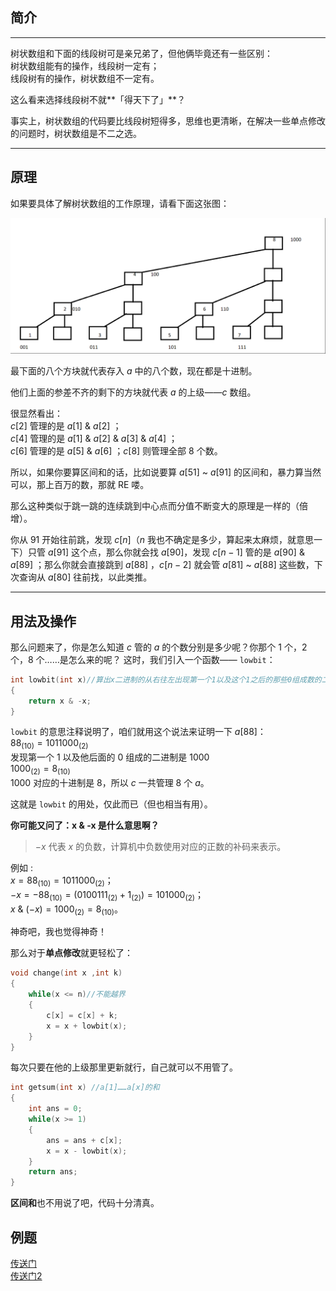 ## 简介

***


树状数组和下面的线段树可是亲兄弟了，但他俩毕竟还有一些区别：<br>
树状数组能有的操作，线段树一定有；<br>
线段树有的操作，树状数组不一定有。

这么看来选择线段树不就**「得天下了」**？

事实上，树状数组的代码要比线段树短得多，思维也更清晰，在解决一些单点修改的问题时，树状数组是不二之选。

***

## 原理

如果要具体了解树状数组的工作原理，请看下面这张图：

![](./images/bit1.png)


最下面的八个方块就代表存入 $a$ 中的八个数，现在都是十进制。

他们上面的参差不齐的剩下的方块就代表 $a$ 的上级——$c$ 数组。

很显然看出：<br>
$c[2]$ 管理的是 $a[1]$ & $a[2]$ ；<br>
$c[4]$ 管理的是 $a[1]$ & $a[2]$ & $a[3]$ & $a[4]$ ；<br>
$c[6]$ 管理的是 $a[5]$ & $a[6]$ ；$c[8]$ 则管理全部 $8$ 个数。

所以，如果你要算区间和的话，比如说要算 $a[51]$ ~ $a[91]$ 的区间和，暴力算当然可以，那上百万的数，那就 RE 喽。

那么这种类似于跳一跳的连续跳到中心点而分值不断变大的原理是一样的（倍增）。

你从 $91$ 开始往前跳，发现 $c[n]$（$n$ 我也不确定是多少，算起来太麻烦，就意思一下）只管 $a[91]$ 这个点，那么你就会找 $a[90]$，发现 $c[n - 1]$ 管的是 $a[90]$ & $a[89]$ ；那么你就会直接跳到 $a[88]$ ，$c[n - 2]$ 就会管 $a[81]$ ~ $a[88]$ 这些数，下次查询从 $a[80]$ 往前找，以此类推。
***
## 用法及操作

那么问题来了，你是怎么知道 $c$ 管的 $a$ 的个数分别是多少呢？你那个 $1$ 个，$2$ 个，$8$ 个……是怎么来的呢？
这时，我们引入一个函数—— `lowbit`：
```cpp
int lowbit(int x)//算出x二进制的从右往左出现第一个1以及这个1之后的那些0组成数的二进制对应的十进制的数 
{
    return x & -x;
}
```
`lowbit` 的意思注释说明了，咱们就用这个说法来证明一下 $a[88]$：<br>
$88_{(10)}=1011000_{(2)}$<br>
发现第一个 $1$ 以及他后面的 $0$ 组成的二进制是 $1000$<br>
$1000_{(2)} = 8_{(10)}$<br>
$1000$ 对应的十进制是 $8$，所以 $c$ 一共管理 $8$ 个 $a$。

这就是 `lowbit` 的用处，仅此而已（但也相当有用）。

**你可能又问了：x & -x 是什么意思啊？**

>$-x$ 代表 $x$ 的负数，计算机中负数使用对应的正数的补码来表示。

例如 :<br>
$x =88_{(10)}=1011000_{(2)}$；<br>
$-x = -88_{(10)} = (0100111_{(2)} + 1_{(2)}) =101000_{(2)}$；<br>
$x\ \& \ (-x) = 1000_{(2)} = 8_{(10)}$。

神奇吧，我也觉得神奇！

那么对于**单点修改**就更轻松了：

```cpp
void change(int x ,int k)
{
    while(x <= n)//不能越界 
    {
        c[x] = c[x] + k;
        x = x + lowbit(x);
    }
}
```

每次只要在他的上级那里更新就行，自己就可以不用管了。

```cpp
int getsum(int x) //a[1]……a[x]的和 
{
    int ans = 0;
    while(x >= 1)
    {
        ans = ans + c[x];
        x = x - lowbit(x);
    }
    return ans;
}
```

**区间和**也不用说了吧，代码十分清真。

## 例题


[传送门](https://www.luogu.org/problemnew/show/P3374)<br>
[传送门2](https://www.luogu.org/problemnew/show/P3368)
